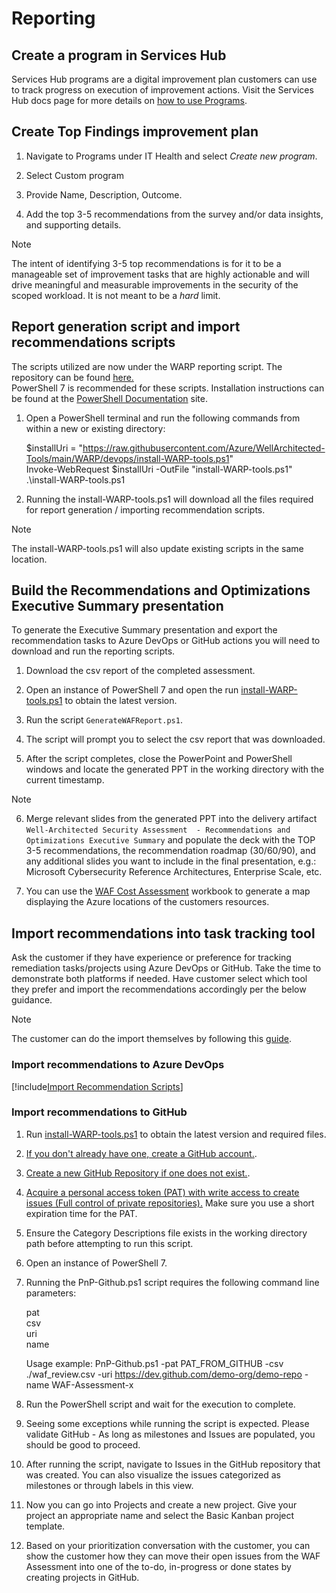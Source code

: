 # Reporting

## Create a program in Services Hub

Services Hub programs are a digital improvement plan customers can use to track progress on execution of improvement actions.  Visit the Services Hub docs page for more details on [how to use Programs](https://docs.microsoft.com/en-us/services-hub/programs).

## Create Top Findings improvement plan

1. Navigate to Programs under IT Health and select _Create new program_.

2. Select Custom program

3. Provide Name, Description, Outcome.

4. Add the top 3-5 recommendations from the survey and/or data insights, and supporting details.

> [!NOTE]
> The intent of identifying 3-5 top recommendations is for it to be a manageable set of improvement tasks that are highly actionable and will drive meaningful and measurable improvements in the security of the scoped workload. It is not meant to be a _hard_ limit.

## Report generation script and import recommendations scripts

The scripts utilized are now under the WARP reporting script.  The repository can be found [here.](https://github.com/Azure/WellArchitected-Tools/tree/main/WARP/devops)  
PowerShell 7 is recommended for these scripts.  Installation instructions can be found at the [PowerShell Documentation](https://docs.microsoft.com/en-us/powershell/scripting/install/installing-powershell-on-windows?view=powershell-7.2) site.  

1. Open a PowerShell terminal and run the following commands from within a new or existing directory:

    $installUri = "https://raw.githubusercontent.com/Azure/WellArchitected-Tools/main/WARP/devops/install-WARP-tools.ps1"  
    Invoke-WebRequest $installUri -OutFile "install-WARP-tools.ps1"  
    .\install-WARP-tools.ps1  

2. Running the install-WARP-tools.ps1 will download all the files required for report generation / importing recommendation scripts. 

> [!NOTE]
> The install-WARP-tools.ps1 will also update existing scripts in the same location.


## Build the Recommendations and Optimizations Executive Summary presentation

To generate the Executive Summary presentation and export the recommendation tasks to Azure DevOps or GitHub actions you will need to download and run the reporting scripts.

1. Download the csv report of the completed assessment.

2. Open an instance of PowerShell 7 and open the run [install-WARP-tools.ps1](https://raw.githubusercontent.com/Azure/WellArchitected-Tools/main/WARP/devops/install-WARP-tools.ps1) to obtain the latest version.

3. Run the script `GenerateWAFReport.ps1`.

4. The script will prompt you to select the csv report that was downloaded.

5. After the script completes, close the PowerPoint and PowerShell windows and locate the generated PPT in the working directory with the current timestamp.

>[!NOTE]
>6. Merge relevant slides from the generated PPT into the delivery artifact `Well-Architected Security Assessment  - Recommendations and Optimizations Executive Summary` and populate the deck with the TOP 3-5 recommendations, the recommendation roadmap (30/60/90), and any additional slides you want to include in the final presentation, e.g.: Microsoft Cybersecurity Reference Architectures, Enterprise Scale, etc. 

7. You can use the [WAF Cost Assessment](https://microsoft.sharepoint.com/teams/ASDIPRelease/IP%20Release/Forms/AllItems.aspx?csf=1&web=1&e=ylspCS&cid=45d992d5%2D97a2%2D47b4%2D8f16%2D3363ba3d91ac&FolderCTID=0x012000F569B1CB3A2B2D499B8B6646AC5C92E3&id=%2Fteams%2FASDIPRelease%2FIP%20Release%2FSecure%20Infrastructure%2FAssessment%20Program%2FWell%2DArchitected%20Cost%20Optimization%20Assessment%2F4%2DDelivery%20Artifacts%2F3%2DWorkbook&viewid=971b6985%2D5ac6%2D47e5%2Da6dc%2D5c0664b149a9) workbook to generate a map displaying the Azure locations of the customers resources.

## Import recommendations into task tracking tool

Ask the customer if they have experience or preference for tracking remediation tasks/projects using Azure DevOps or GitHub.  Take the time to demonstrate both platforms if needed. Have customer select which tool they prefer and import the recommendations accordingly per the below guidance.

> [!NOTE]
> The customer can do the import themselves by following this [guide](https://github.com/Azure/WellArchitected-Tools/tree/main/WARP/devops).

### Import recommendations to Azure DevOps

[!include[Import Recommendation Scripts](~/articles/articles_pnp/pnp_devops.md)]

### Import recommendations to GitHub

1. Run [install-WARP-tools.ps1](https://raw.githubusercontent.com/Azure/WellArchitected-Tools/main/WARP/devops/install-WARP-tools.ps1) to obtain the latest version and required files.

2. [If you don't already have one, create a GitHub account.](https://github.com/).

3. [Create a new GitHub Repository if one does not exist.](https://docs.github.com/github/getting-started-with-github/create-a-repo).

4. [Acquire a personal access token (PAT) with write access to create issues (Full control of private repositories).](https://docs.github.com/github/authenticating-to-github/creating-a-personal-access-token) Make sure you use a short expiration time for the PAT.

5. Ensure the Category Descriptions file exists in the working directory path before attempting to run this script.

6. Open an instance of PowerShell 7.

7. Running the PnP-Github.ps1 script requires the following command line parameters:

    pat  
    csv  
    uri  
    name  

    Usage example: PnP-Github.ps1 -pat PAT_FROM_GITHUB -csv ./waf_review.csv -uri https://dev.github.com/demo-org/demo-repo -name WAF-Assessment-x


8. Run the PowerShell script and wait for the execution to complete.

9. Seeing some exceptions while running the script is expected. Please validate GitHub - As long as milestones and Issues are populated, you should be good to proceed.

10. After running the script, navigate to Issues in the GitHub repository that was created. You can also visualize the issues categorized as milestones or through labels in this view.

11. Now you can go into Projects and create a new project. Give your project an appropriate name and select the Basic Kanban project template.

12. Based on your prioritization conversation with the customer, you can show the customer how they can move their open issues from the WAF Assessment into one of the to-do, in-progress or done states by creating projects in GitHub.
